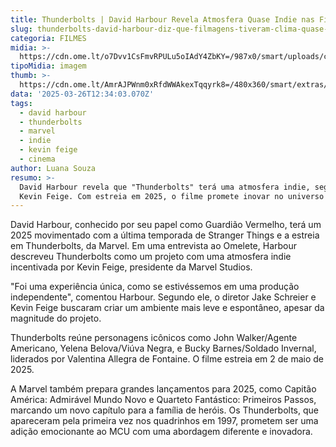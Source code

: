 ```yaml
---
title: Thunderbolts | David Harbour Revela Atmosfera Quase Indie nas Filmagens
slug: thunderbolts-david-harbour-diz-que-filmagens-tiveram-clima-quase-indie-no-set
categoria: FILMES
midia: >-
  https://cdn.ome.lt/o7Dvv1CsFmvRPULu5oIAdY4ZbKY=/987x0/smart/uploads/conteudo/fotos/thunderboltsvarianteposter_LrzUdXc.jpg
tipoMidia: imagem
thumb: >-
  https://cdn.ome.lt/AmrAJPWnm0xRfdWWAkexTqqyrk8=/480x360/smart/extras/conteudos/thunderboltsvarianteposter_0WM8FZH.jpg
data: '2025-03-26T12:34:03.070Z'
tags:
  - david harbour
  - thunderbolts
  - marvel
  - indie
  - kevin feige
  - cinema
author: Luana Souza
resumo: >-
  David Harbour revela que "Thunderbolts" terá uma atmosfera indie, segundo
  Kevin Feige. Com estreia em 2025, o filme promete inovar no universo Marvel.
---
```


David Harbour, conhecido por seu papel como Guardião Vermelho, terá um 2025 movimentado com a última temporada de Stranger Things e a estreia em Thunderbolts, da Marvel. Em uma entrevista ao Omelete, Harbour descreveu Thunderbolts como um projeto com uma atmosfera indie incentivada por Kevin Feige, presidente da Marvel Studios.

"Foi uma experiência única, como se estivéssemos em uma produção independente", comentou Harbour. Segundo ele, o diretor Jake Schreier e Kevin Feige buscaram criar um ambiente mais leve e espontâneo, apesar da magnitude do projeto.

Thunderbolts reúne personagens icônicos como John Walker/Agente Americano, Yelena Belova/Viúva Negra, e Bucky Barnes/Soldado Invernal, liderados por Valentina Allegra de Fontaine. O filme estreia em 2 de maio de 2025.

A Marvel também prepara grandes lançamentos para 2025, como Capitão América: Admirável Mundo Novo e Quarteto Fantástico: Primeiros Passos, marcando um novo capítulo para a família de heróis. Os Thunderbolts, que apareceram pela primeira vez nos quadrinhos em 1997, prometem ser uma adição emocionante ao MCU com uma abordagem diferente e inovadora.
